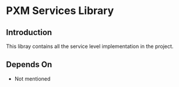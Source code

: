 # PXM Services Library

## Introduction

This libray contains all the service level implementation in the project.

## Depends On

- Not mentioned
